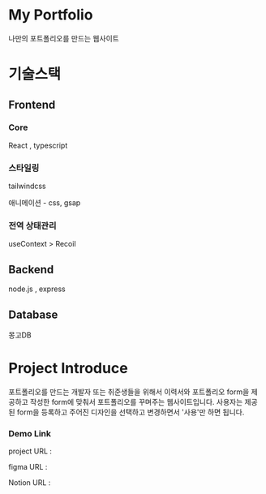 # My Portfolio
나만의 포트폴리오를 만드는 웹사이트

<h1>기술스택</h1>
<h2>Frontend</h2> 
<h3>Core</h3>
<p>React , typescript</p>

<h3>스타일링</h3>
<p>tailwindcss</p>
<p>애니메이션 - css, gsap</p>

<h3>전역 상태관리</h3>
useContext > Recoil

<h2>Backend</h2>
<p>node.js , express</p>

<h2>Database</h2>
<p>몽고DB</p>

<h1>Project Introduce</h1>
<p>포트폴리오를 만드는 개발자 또는 취준생들을 위해서 이력서와 포트폴리오 form을 제공하고 작성한 form에 맞춰서 포트폴리오를 꾸며주는 웹사이트입니다.
사용자는 제공된 form을 등록하고 주어진 디자인을 선택하고 변경하면서 '사용'만 하면 됩니다. </p>

<h3>Demo Link</h3>
<p>project URL :   </p>
<p>figma URL : </p>
<p>Notion URL : </p>